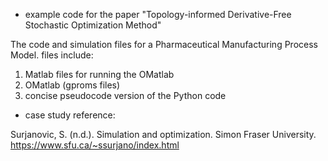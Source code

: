 * example code for the paper "Topology-informed Derivative-Free Stochastic Optimization Method"

The code and simulation files for a Pharmaceutical Manufacturing Process Model.
files include: 
1. Matlab files for running the OMatlab
2. OMatlab (gproms files)
3. concise pseudocode version of the Python code 


* case study reference:  

Surjanovic, S. (n.d.). Simulation and optimization. Simon Fraser University. https://www.sfu.ca/~ssurjano/index.html
